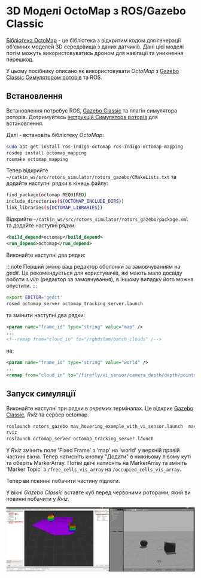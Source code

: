 # 3D Моделі OctoMap з ROS/Gazebo Classic

[Бібліотека OctoMap](http://octomap.github.io/) - це бібліотека з відкритим кодом для генерації об'ємних моделей 3D середовища з даних датчиків. Дані цієї моделі потім можуть використовуватись дроном для навігації та уникнення перешкод.

У цьому посібнику описано як використовувати _OctoMap_ з [Gazebo Classic](../sim_gazebo_classic/README.md) [Симулятором роторів](https://github.com/ethz-asl/rotors_simulator/wiki/RotorS-Simulator) та ROS.

## Встановлення

Встановлення потребує ROS, [Gazebo Classic](../sim_gazebo_classic/README.md) та плагін симулятора роторів. Дотримуйтесь [інструкцій Симулятора роторів](https://github.com/ethz-asl/rotors_simulator) для встановлення.

Далі - встановіть бібліотеку _OctoMap_:

```sh
sudo apt-get install ros-indigo-octomap ros-indigo-octomap-mapping
rosdep install octomap_mapping
rosmake octomap_mapping
```

Тепер відкрийте `~/catkin_ws/src/rotors_simulator/rotors_gazebo/CMakeLists.txt` та додайте наступні рядки в кінець файлу:

```sh
find_package(octomap REQUIRED)
include_directories(${OCTOMAP_INCLUDE_DIRS})
link_libraries(${OCTOMAP_LIBRARIES})
```

Відкрийте `~/catkin_ws/src/rotors_simulator/rotors_gazebo/package.xml` та додайте наступні рядки:

```xml
<build_depend>octomap</build_depend>
<run_depend>octomap</run_depend>
```

Виконайте наступні два рядки:

:::note
Перший зміню ваш редактор оболонки за замовчуванням на _gedit_. Це рекомендується для користувачів, які мають мало досвіду роботи з _vim_ (редактор за замовчування), в іншому випадку його можна опустити.
:::

```sh
export EDITOR='gedit'
rosed octomap_server octomap_tracking_server.launch
```

та змінити наступні два рядки:

```xml
<param name="frame_id" type="string" value="map" />
...
<!--remap from="cloud_in" to="/rgbdslam/batch_clouds" /-->
```

на:

```xml
<param name="frame_id" type="string" value="world" />
...
<remap from="cloud_in" to="/firefly/vi_sensor/camera_depth/depth/points" />
```

## Запуск симуляції

Виконайте наступні три рядки в _окремих_ терміналах. Це відкриє [Gazebo Classic](../sim_gazebo_classic/README.md), _Rviz_ та сервер octomap.

```sh
roslaunch rotors_gazebo mav_hovering_example_with_vi_sensor.launch  mav_name:=firefly
rviz
roslaunch octomap_server octomap_tracking_server.launch
```

У _Rviz_ змінить поле 'Fixed Frame' з 'map' на 'world' у верхній правій частині вікна. Тепер натисніть кнопку "Додати" в нижньому лівому куті та оберіть MarkerArray. Потім двічі натисніть на MarkerArray та змініть 'Marker Topic' з `/free_cells_vis_array` на `/occupied_cells_vis_array`.

Тепер ви повинні побачити частину підлоги.

У вікні _Gazebo Classic_ вставте куб перед червоними роторами, який ви повинні побачити у _Rviz_.

![Приклад OctoMap в Gazebo](../../assets/simulation/gazebo_classic/octomap.png)

